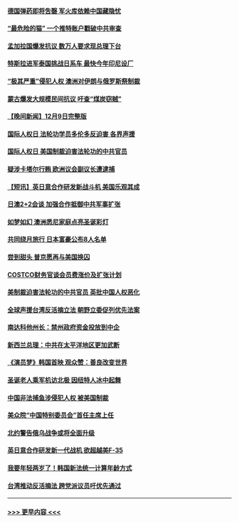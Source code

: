#### [德国弹药即将吿磬 军火库依赖中国藏隐忧](../pages/prog202/a103595079.md?t=12102101) 
#### [“最危险的猫” 一个推特账户戳破中共审查](../pages/prog202/a103595075.md?t=12102101) 
#### [孟加拉国爆发抗议 数万人要求现总理下台](../pages/prog202/a103595072.md?t=12102101) 
#### [特斯拉进军泰国挑战日系车 最快今年印尼设厂](../pages/prog202/a103595047.md?t=12102101) 
#### [“极其严重”侵犯人权 澳洲对伊朗与俄罗斯祭制裁](../pages/prog202/a103595038.md?t=12102101) 
#### [蒙古爆发大规模民间抗议 吁查“煤炭窃贼”](../pages/prog202/a103595007.md?t=12102101) 
#### [【晚间新闻】12月9日完整版](../pages/prog202/a103594893.md?t=12102101) 
#### [国际人权日 法轮功学员多伦多反迫害 各界声援](../pages/prog202/a103594925.md?t=12102101) 
#### [国际人权日 美国制裁迫害法轮功的中共官员](../pages/prog202/a103594856.md?t=12102101) 
#### [疑涉卡塔尔行贿 欧洲议会副议长遭逮捕](../pages/prog202/a103594865.md?t=12102101) 
#### [【短讯】英日意合作研发新战斗机 美国乐观其成](../pages/prog202/a103594787.md?t=12102101) 
#### [日澳2+2会谈 加强合作抵御中共军事扩张](../pages/prog202/a103594789.md?t=12102101) 
#### [如梦如幻 澳洲悉尼家庭点亮圣诞彩灯](../pages/prog202/a103594804.md?t=12102101) 
#### [共同绕月旅行 日本富豪公布8人名单](../pages/prog202/a103594769.md?t=12102101) 
#### [尝到甜头 普京愿再与美国换囚](../pages/prog202/a103594703.md?t=12102101) 
#### [COSTCO财务官谈会员费涨价及扩张计划](../pages/prog202/a103594644.md?t=12102101) 
#### [美制裁迫害法轮功的中共官员 英批中国人权恶化](../pages/prog202/a103594590.md?t=12102101) 
#### [全球声援台湾反活摘立法 朝野立委促列优先法案](../pages/prog202/a103594539.md?t=12102101) 
#### [南达科他州长：禁州政府资金投放到中企](../pages/prog202/a103594476.md?t=12102101) 
#### [新西兰总理：中共在太平洋地区更加武断](../pages/prog202/a103594543.md?t=12102101) 
#### [《演员梦》韩国首映 观众赞：善良改变世界](../pages/prog202/a103594550.md?t=12102101) 
#### [圣诞老人乘军机访北极 因纽特人冰中起舞](../pages/prog202/a103594509.md?t=12102101) 
#### [中国非法捕鱼涉侵犯人权 被美国制裁](../pages/prog202/a103594414.md?t=12102101) 
#### [美众院“中国特别委员会”首任主席上任](../pages/prog202/a103594380.md?t=12102101) 
#### [北约警告俄乌战争或将全面升级](../pages/prog202/a103594385.md?t=12102101) 
#### [英日意合作研发新一代战机 欲超越美F-35](../pages/prog202/a103594346.md?t=12102101) 
#### [我要年轻两岁了！韩国新法统一计算年龄方式](../pages/prog202/a103594309.md?t=12102101) 
#### [台湾推动反活摘法 跨党派议员吁优先通过](../pages/prog202/a103594310.md?t=12102101) 

----
#### [ >>> 更早内容 <<< ](../indexes/prog202-earlier.md)
